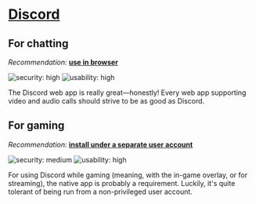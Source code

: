 # [Discord](https://discord.com/)

## For chatting

_Recommendation:_ [**use in browser**](/solutions/browser.md)

![security: high](https://img.shields.io/badge/security-high-blue) ![usability: high](https://img.shields.io/badge/usability-high-blue)

The Discord web app is really great—honestly! Every web app supporting video and audio calls should strive to be as good as Discord.

## For gaming

_Recommendation:_ [**install under a separate user account**](/solutions/install-under-separate-user.md)

![security: medium](https://img.shields.io/badge/security-medium-yellow) ![usability: high](https://img.shields.io/badge/usability-high-blue)

For using Discord while gaming (meaning, with the in-game overlay, or for streaming), the native app is probably a requirement. Luckily, it's quite tolerant of being run from a non-privileged user account.
